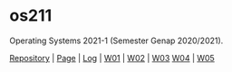 # os211
Operating Systems 2021-1 (Semester Genap 2020/2021).

[Repository](https://github.com/ianandersenng/os211) | [Page](https://ianandersenng.github.io/os211/) | [Log](https://github.com/ianandersenng/os211/blob/master/TXT/mylog.txt) | [W01](https://ianandersenng.github.io/os211/W01) | [W02](https://ianandersenng.github.io/os211/W02) | [W03](https://ianandersenng.github.io/os211/W03) [W04](https://ianandersenng.github.io/os211/W04) | [W05](https://ianandersenng.github.io/os211/W05)

